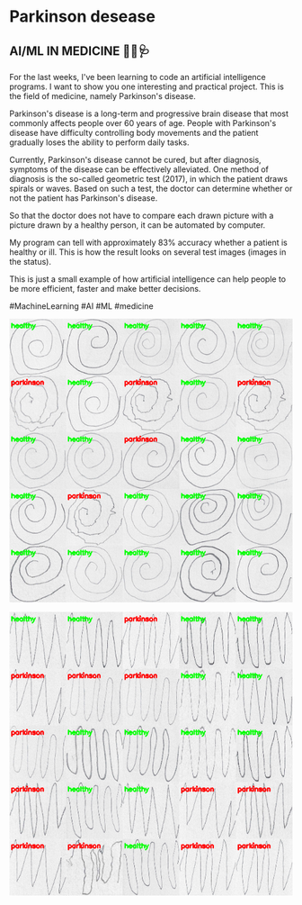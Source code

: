 # Parkinson desease
## AI/ML IN MEDICINE 👨‍⚕️🩺

For the last weeks, I've been learning to code an artificial intelligence programs. I want to show you one interesting and practical project. This is the field of medicine, namely Parkinson's disease.

Parkinson's disease is a long-term and progressive brain disease that most commonly affects people over 60 years of age. People with Parkinson's disease have difficulty controlling body movements and the patient gradually loses the ability to perform daily tasks.

Currently, Parkinson's disease cannot be cured, but after diagnosis, symptoms of the disease can be effectively alleviated. One method of diagnosis is the so-called geometric test (2017), in which the patient draws spirals or waves. Based on such a test, the doctor can determine whether or not the patient has Parkinson's disease.

So that the doctor does not have to compare each drawn picture with a picture drawn by a healthy person, it can be automated by computer. 

My program can tell with approximately 83% accuracy whether a patient is healthy or ill.
This is how the result looks on several test images (images in the status).

This is just a small example of how artificial intelligence can help people to be more efficient, faster and make better decisions.

#MachineLearning #AI #ML #medicine

![spiral](spiral.png)

![wave](wave.png)
